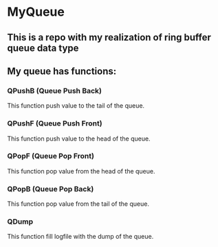 # MyQueue
## This is a repo with my realization of ring buffer queue data type
## My queue has functions:
### QPushB (Queue Push Back)
This function push value to the tail of the queue.
### QPushF (Queue Push Front)
This function push value to the head of the queue. 
### QPopF (Queue Pop Front)
This function pop value from the head of the queue.
### QPopB (Queue Pop Back)
This function pop value from the tail of the queue.
### QDump
This function fill logfile with the dump of the queue.